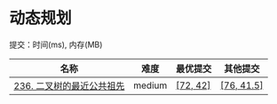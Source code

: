 # 动态规划

提交：时间(ms), 内存(MB)

**名称**|**难度**|**最优提交**|**其他提交**
--------|--------|--------|--------
[236. 二叉树的最近公共祖先](/普通题库/树/236.%20二叉树的最近公共祖先)|medium|[[72, 42]](/普通题库/树/236.%20二叉树的最近公共祖先/javascript/ac_v1.js)|[[76, 41.5]](/普通题库/树/236.%20二叉树的最近公共祖先/javascript/ac_v1.js)
